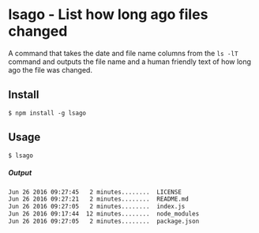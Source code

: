 # lsago - List how long ago files changed

A command that takes the date and file name columns from the `ls -lT` command and outputs the file name and a human friendly text of how long ago the file was changed.

## Install

    $ npm install -g lsago

## Usage

    $ lsago

##### Output

```bash
Jun 26 2016 09:27:45   2 minutes........  LICENSE
Jun 26 2016 09:27:21   2 minutes........  README.md
Jun 26 2016 09:27:05   2 minutes........  index.js
Jun 26 2016 09:17:44  12 minutes........  node_modules
Jun 26 2016 09:27:05   2 minutes........  package.json
```
